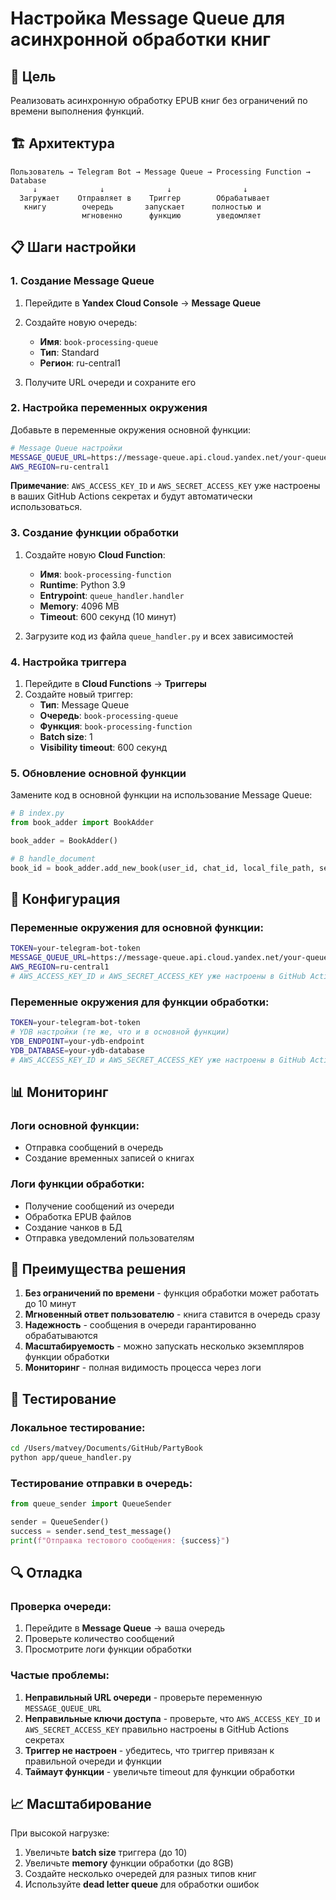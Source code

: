 # Настройка Message Queue для асинхронной обработки книг

## 🎯 Цель
Реализовать асинхронную обработку EPUB книг без ограничений по времени выполнения функций.

## 🏗️ Архитектура

```
Пользователь → Telegram Bot → Message Queue → Processing Function → Database
     ↓              ↓              ↓                ↓
  Загружает    Отправляет в    Триггер        Обрабатывает
   книгу        очередь       запускает      полностью и
                мгновенно      функцию        уведомляет
```

## 📋 Шаги настройки

### 1. Создание Message Queue

1. Перейдите в **Yandex Cloud Console** → **Message Queue**
2. Создайте новую очередь:
   - **Имя**: `book-processing-queue`
   - **Тип**: Standard
   - **Регион**: ru-central1

3. Получите URL очереди и сохраните его

### 2. Настройка переменных окружения

Добавьте в переменные окружения основной функции:

```bash
# Message Queue настройки
MESSAGE_QUEUE_URL=https://message-queue.api.cloud.yandex.net/your-queue-url
AWS_REGION=ru-central1
```

**Примечание**: `AWS_ACCESS_KEY_ID` и `AWS_SECRET_ACCESS_KEY` уже настроены в ваших GitHub Actions секретах и будут автоматически использоваться.

### 3. Создание функции обработки

1. Создайте новую **Cloud Function**:
   - **Имя**: `book-processing-function`
   - **Runtime**: Python 3.9
   - **Entrypoint**: `queue_handler.handler`
   - **Memory**: 4096 MB
   - **Timeout**: 600 секунд (10 минут)

2. Загрузите код из файла `queue_handler.py` и всех зависимостей

### 4. Настройка триггера

1. Перейдите в **Cloud Functions** → **Триггеры**
2. Создайте новый триггер:
   - **Тип**: Message Queue
   - **Очередь**: `book-processing-queue`
   - **Функция**: `book-processing-function`
   - **Batch size**: 1
   - **Visibility timeout**: 600 секунд

### 5. Обновление основной функции

Замените код в основной функции на использование Message Queue:

```python
# В index.py
from book_adder import BookAdder

book_adder = BookAdder()

# В handle_document
book_id = book_adder.add_new_book(user_id, chat_id, local_file_path, sending_mode, bot)
```

## 🔧 Конфигурация

### Переменные окружения для основной функции:
```bash
TOKEN=your-telegram-bot-token
MESSAGE_QUEUE_URL=https://message-queue.api.cloud.yandex.net/your-queue-url
AWS_REGION=ru-central1
# AWS_ACCESS_KEY_ID и AWS_SECRET_ACCESS_KEY уже настроены в GitHub Actions
```

### Переменные окружения для функции обработки:
```bash
TOKEN=your-telegram-bot-token
# YDB настройки (те же, что и в основной функции)
YDB_ENDPOINT=your-ydb-endpoint
YDB_DATABASE=your-ydb-database
# AWS_ACCESS_KEY_ID и AWS_SECRET_ACCESS_KEY уже настроены в GitHub Actions
```

## 📊 Мониторинг

### Логи основной функции:
- Отправка сообщений в очередь
- Создание временных записей о книгах

### Логи функции обработки:
- Получение сообщений из очереди
- Обработка EPUB файлов
- Создание чанков в БД
- Отправка уведомлений пользователям

## 🚀 Преимущества решения

1. **Без ограничений по времени** - функция обработки может работать до 10 минут
2. **Мгновенный ответ пользователю** - книга ставится в очередь сразу
3. **Надежность** - сообщения в очереди гарантированно обрабатываются
4. **Масштабируемость** - можно запускать несколько экземпляров функции обработки
5. **Мониторинг** - полная видимость процесса через логи

## 🧪 Тестирование

### Локальное тестирование:
```bash
cd /Users/matvey/Documents/GitHub/PartyBook
python app/queue_handler.py
```

### Тестирование отправки в очередь:
```python
from queue_sender import QueueSender

sender = QueueSender()
success = sender.send_test_message()
print(f"Отправка тестового сообщения: {success}")
```

## 🔍 Отладка

### Проверка очереди:
1. Перейдите в **Message Queue** → ваша очередь
2. Проверьте количество сообщений
3. Просмотрите логи функции обработки

### Частые проблемы:
1. **Неправильный URL очереди** - проверьте переменную `MESSAGE_QUEUE_URL`
2. **Неправильные ключи доступа** - проверьте, что `AWS_ACCESS_KEY_ID` и `AWS_SECRET_ACCESS_KEY` правильно настроены в GitHub Actions секретах
3. **Триггер не настроен** - убедитесь, что триггер привязан к правильной очереди и функции
4. **Таймаут функции** - увеличьте timeout для функции обработки

## 📈 Масштабирование

При высокой нагрузке:
1. Увеличьте **batch size** триггера (до 10)
2. Увеличьте **memory** функции обработки (до 8GB)
3. Создайте несколько очередей для разных типов книг
4. Используйте **dead letter queue** для обработки ошибок
